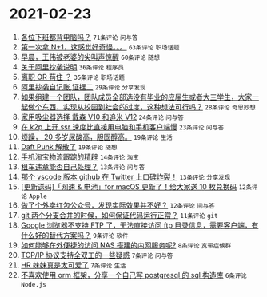 # 2021-02-23

1. [各位下班都背电脑吗？](https://www.v2ex.com/t/755308) `71条评论` `问与答`
1. [第一次拿 N+1，这感觉好奇怪。。。](https://www.v2ex.com/t/755313) `63条评论` `职场话题`
1. [早晨，王伟被老婆的尖叫声惊醒](https://www.v2ex.com/t/755305) `60条评论` `随想`
1. [关于阿里抄袭说明](https://www.v2ex.com/t/755379) `36条评论` `程序员`
1. [离职 OR 苟住 ？](https://www.v2ex.com/t/755376) `35条评论` `职场话题`
1. [阿里抄袭自记账,证据二](https://www.v2ex.com/t/755348) `29条评论` `分享发现`
1. [如果组建一个团队，团队成员全部选没有毕业的应届生或者大三学生，大家一起做个东西，实现从校园到社会的过度，这种想法可行吗？](https://www.v2ex.com/t/755317) `28条评论` `奇思妙想`
1. [家用吸尘器选择 戴森 V10 和追米 V12](https://www.v2ex.com/t/755311) `24条评论` `问与答`
1. [在 k2p 上开 ssr 速度比直接用电脑和手机客户端慢](https://www.v2ex.com/t/755316) `23条评论` `问与答`
1. [烦躁， 20 多岁尿酸高，胆固醇高。](https://www.v2ex.com/t/755360) `19条评论` `生活`
1. [Daft Punk 解散了](https://www.v2ex.com/t/755307) `19条评论` `随想`
1. [手机淘宝物流跟踪的精辟](https://www.v2ex.com/t/755302) `14条评论` `淘宝`
1. [租车违章能否自己处理？](https://www.v2ex.com/t/755343) `13条评论` `问与答`
1. [那个 vscode 版本 github 在 Twitter 上口碑炸裂！](https://www.v2ex.com/t/755301) `13条评论` `分享发现`
1. [[更新送码]「网速 & 电池」for macOS 更新了！给大家送 10 枚兑换码](https://www.v2ex.com/t/755356) `12条评论` `Apple`
1. [做了个外卖红包公众号，发现实际效果并不好？](https://www.v2ex.com/t/755321) `12条评论` `问与答`
1. [git 两个分支合并的时候，如何保证代码运行正常？](https://www.v2ex.com/t/755374) `11条评论` `git`
1. [Google 浏览器不支持 FTP 了，无法直接访问 ftp 目录信息，需要客户端，有什么好的替代方案吗？](https://www.v2ex.com/t/755384) `9条评论` `软件`
1. [如何能够在外便捷的访问 NAS 搭建的内网服务呢?](https://www.v2ex.com/t/755358) `8条评论` `宽带症候群`
1. [TCP/IP 协议支持全双工的一些疑惑](https://www.v2ex.com/t/755345) `7条评论` `问与答`
1. [HR 妹妹真是太可爱了](https://www.v2ex.com/t/755364) `7条评论` `生活`
1. [不喜欢使用 orm 框架，分享一个自己写 postgresql 的 sql 构造库](https://www.v2ex.com/t/755396) `6条评论` `Node.js`
